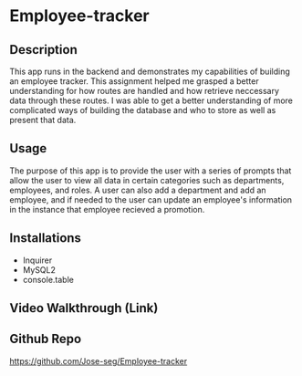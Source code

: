 # Employee-tracker

## Description 
This app runs in the backend and demonstrates my capabilities of building an employee tracker. This assignment helped me grasped a better understanding for how routes are handled and how retrieve neccessary data through these routes. I was able to get a better understanding of more complicated ways of building the database and who to store as well as present that data.

## Usage
The purpose of this app is to provide the user with a series of prompts that allow the user to view all data in certain categories such as departments, employees, and roles. A user can also add a department and add an employee, and if needed to the user can update an employee's information in the instance that employee recieved a promotion. 

## Installations
 - Inquirer
 - MySQL2
 - console.table

 ## Video Walkthrough (Link)

 ## Github Repo
 https://github.com/Jose-seg/Employee-tracker